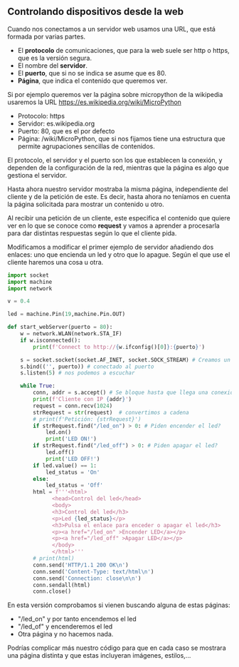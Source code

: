 ## Controlando dispositivos desde la web

Cuando nos conectamos a un servidor web usamos una URL, que está formada por varias partes. 

* El **protocolo** de comunicaciones, que para la web suele ser http o https, que es la versión segura.
* El nombre del **servidor**.
* El **puerto**, que si no se indica se asume que es 80.
* **Página**, que indica el contenido que queremos ver.


Si por ejemplo queremos ver la página sobre micropython de la wikipedia usaremos la URL https://es.wikipedia.org/wiki/MicroPython

* Protocolo: https
* Servidor: es.wikipedia.org
* Puerto: 80, que es el por defecto
* Página: /wiki/MicroPython, que si nos fijamos tiene una estructura que permite agrupaciones sencillas de contenidos.


El protocolo,  el servidor y el puerto son los que establecen la conexión, y dependen de la configuración de la red,  mientras que la página es algo que gestiona el servidor.

Hasta ahora nuestro servidor mostraba la misma página, independiente del cliente y de la petición de este. Es decir, hasta ahora no teníamos en cuenta la página solicitada para mostrar un contenido u otro.

Al recibir una petición de un cliente, este especifica el contenido que quiere ver en lo que se conoce como **request** y vamos a aprender a procesarla para dar distintas respuestas según lo que el cliente pida.

Modificamos a modificar el primer ejemplo de servidor añadiendo dos enlaces: uno que encienda un led y otro que lo apague. Según el que use el cliente haremos una cosa u otra.

```python
import socket
import machine
import network

v = 0.4

led = machine.Pin(19,machine.Pin.OUT)

def start_webServer(puerto = 80):
    w = network.WLAN(network.STA_IF)
    if w.isconnected():
        print(f'Connect to http://{w.ifconfig()[0]}:{puerto}')

    s = socket.socket(socket.AF_INET, socket.SOCK_STREAM) # Creamos un socket para escuchar
    s.bind(('', puerto)) # conectado al puerto
    s.listen(5) # nos podemos a escuchar

    while True:
        conn, addr = s.accept() # Se bloque hasta que llega una conexión
        print(f'Cliente con IP {addr}')
        request = conn.recv(1024)
        strRequest = str(request)  # convertimos a cadena
        # print(f'Petición: {strRequest}')
        if strRequest.find("/led_on") > 0: # Piden encender el led?
            led.on()
            print('LED ON!')
        if strRequest.find("/led_off") > 0: # Piden apagar el led?
            led.off()
            print('LED OFF!')
        if led.value() == 1:
            led_status = 'On'
        else:
            led_status = 'Off'
        html = f'''<html>
              <head>Control del led</head>
              <body>
              <h3>Control del led</h3>
              <p>Led {led_status}</p>
              <h3>Pulsa el enlace para enceder o apagar el led</h3>
              <p><a href="/led_on" >Encender LED</a></p>
              <p><a href="/led_off" >Apagar LED</a></p>
              </body>
              </html>'''
        # print(html)     
        conn.send('HTTP/1.1 200 OK\n')
        conn.send('Content-Type: text/html\n')
        conn.send('Connection: close\n\n')
        conn.sendall(html)
        conn.close()
```

En esta versión comprobamos si vienen buscando alguna de estas páginas:

* "/led_on" y por tanto encendemos el led 
* "/led_of" y encenderemos el led
* Otra página y no hacemos nada.

Podrías complicar más nuestro código para que en cada caso se mostrara una página distinta y que estas incluyeran imágenes, estilos,...





